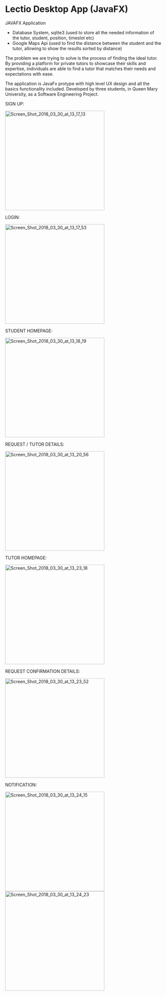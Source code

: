 # Lectio Desktop App (JavaFX)
JAVAFX Application
- Database System, sqlite3 (used to store all the needed information of the tutor, student, position, timeslot etc)
- Google Maps Api (used to find the distance between the student and the tutor, allowing to show the results sorted by distance) 

The problem we are trying to solve is the process of finding the ideal tutor. By providing a
platform for private tutors to showcase their skills and expertise, individuals are able to find a
tutor that matches their needs and expectations with ease.

The application is JavaFx protype with high level UX design and all the basics functionality included.
Developed by three students, in Queen Mary University, as a Software Engineering Project.

SIGN UP: 

<a href="https://ibb.co/mrMdN7"><img src="https://preview.ibb.co/dG6pUn/Screen_Shot_2018_03_30_at_13_17_13.png" alt="Screen_Shot_2018_03_30_at_13_17_13"  width="320" hight="720" border="0"></a>

LOGIN:

<a href="https://ibb.co/mFVipn"><img src="https://preview.ibb.co/ddWCh7/Screen_Shot_2018_03_30_at_13_17_53.png" alt="Screen_Shot_2018_03_30_at_13_17_53"  width="320" hight="720" border="0"></a>

STUDENT HOMEPAGE:

<a href="https://ibb.co/b4TgaS"><img src="https://preview.ibb.co/nOTQ27/Screen_Shot_2018_03_30_at_13_18_19.png" alt="Screen_Shot_2018_03_30_at_13_18_19"  width="320" hight="720" border="0"></a>

REQUEST / TUTOR DETAILS:

<a href="https://ibb.co/koqSFS"><img src="https://preview.ibb.co/kZ8EvS/Screen_Shot_2018_03_30_at_13_20_56.png" alt="Screen_Shot_2018_03_30_at_13_20_56"  width="320" hight="720" border="0"></a>

TUTOR HOMEPAGE:

<a href="https://ibb.co/hctdpn"><img src="https://preview.ibb.co/bLW9vS/Screen_Shot_2018_03_30_at_13_23_18.png" alt="Screen_Shot_2018_03_30_at_13_23_18" width="320" hight="720"  border="0"></a>

REQUEST CONFIRMATION DETAILS:

<a href="https://ibb.co/h4jCFS"><img src="https://preview.ibb.co/iab3N7/Screen_Shot_2018_03_30_at_13_23_52.png" alt="Screen_Shot_2018_03_30_at_13_23_52"  width="320" hight="720" border="0"></a>

NOTIFICATION:

<a href="https://ibb.co/dS9q27"><img src="https://preview.ibb.co/f7SM9n/Screen_Shot_2018_03_30_at_13_24_15.png" alt="Screen_Shot_2018_03_30_at_13_24_15"  width="320" hight="720" border="0"></a>
<a href="https://ibb.co/fjm3N7"><img src="https://preview.ibb.co/d3SXFS/Screen_Shot_2018_03_30_at_13_24_23.png" alt="Screen_Shot_2018_03_30_at_13_24_23" width="320" hight="720"  border="0"></a>



